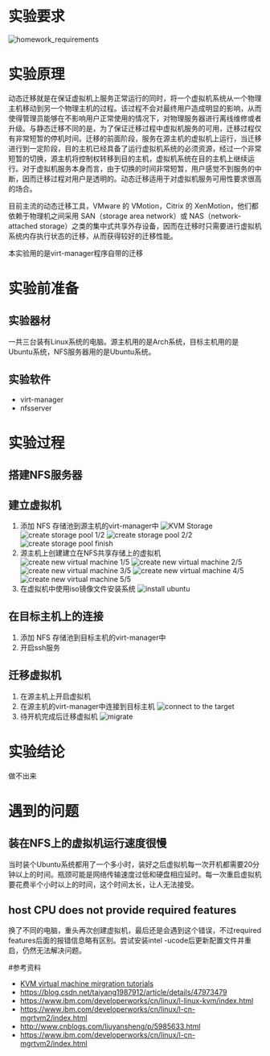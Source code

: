 # 实验要求

![homework_requirements](report.assets/homework_requirements.png)

# 实验原理

动态迁移就是在保证虚拟机上服务正常运行的同时，将一个虚拟机系统从一个物理主机移动到另一个物理主机的过程。该过程不会对最终用户造成明显的影响，从而使得管理员能够在不影响用户正常使用的情况下，对物理服务器进行离线维修或者升级。与静态迁移不同的是，为了保证迁移过程中虚拟机服务的可用，迁移过程仅有非常短暂的停机时间。迁移的前面阶段，服务在源主机的虚拟机上运行，当迁移进行到一定阶段，目的主机已经具备了运行虚拟机系统的必须资源，经过一个非常短暂的切换，源主机将控制权转移到目的主机，虚拟机系统在目的主机上继续运行。对于虚拟机服务本身而言，由于切换的时间非常短暂，用户感觉不到服务的中断，因而迁移过程对用户是透明的。动态迁移适用于对虚拟机服务可用性要求很高的场合。

目前主流的动态迁移工具，VMware 的 VMotion，Citrix 的 XenMotion，他们都依赖于物理机之间采用 SAN（storage area network）或 NAS（network-attached storage）之类的集中式共享外存设备，因而在迁移时只需要进行虚拟机系统内存执行状态的迁移，从而获得较好的迁移性能。

本实验用的是virt-manager程序自带的迁移

# 实验前准备

## 实验器材

一共三台装有Linux系统的电脑。源主机用的是Arch系统，目标主机用的是Ubuntu系统，NFS服务器用的是Ubuntu系统。

## 实验软件

- virt-manager
- nfsserver

# 实验过程

## 搭建NFS服务器



## 建立虚拟机

1. 添加 NFS 存储池到源主机的virt-manager中
![KVM Storage](report.assets/01.png)
![create storage pool 1/2](report.assets/02.png)
![create storage pool 2/2](report.assets/03.png)
![create storage pool finish](report.assets/04.png)
2. 源主机上创建建立在NFS共享存储上的虚拟机
![create new virtual machine 1/5](report.assets/05.png)
![create new virtual machine 2/5](report.assets/06.png)
![create new virtual machine 3/5](report.assets/07.png)
![create new virtual machine 4/5](report.assets/08.png)
![create new virtual machine 5/5](report.assets/09.png)
3. 在虚拟机中使用iso镜像文件安装系统
![install ubuntu](report.assets/10.png)

## 在目标主机上的连接

1. 添加 NFS 存储池到目标主机的virt-manager中
2. 开启ssh服务

## 迁移虚拟机

1. 在源主机上开启虚拟机
2. 在源主机的virt-manager中连接到目标主机
![connect to the target](report.assets/11.png)
3. 待开机完成后迁移虚拟机
![migrate](report.assets/15.png)

# 实验结论

做不出来

# 遇到的问题

## 装在NFS上的虚拟机运行速度很慢

当时装个Ubuntu系统都用了一个多小时，装好之后虚拟机每一次开机都需要20分钟以上的时间。瓶颈可能是网络传输速度过低和硬盘相应延时。每一次重启虚拟机要花费半个小时以上的时间，这个时间太长，让人无法接受。

## host CPU does not provide required features

换了不同的电脑，重头再次创建虚拟机，最后还是会遇到这个错误，不过required features后面的报错信息略有区别。尝试安装intel -ucode后更新配置文件并重启，仍然无法解决问题。

#参考资料

- [KVM virtual machine mirgration tutorials](https://www.linux-kvm.org/page/Migration)
- https://blog.csdn.net/taiyang1987912/article/details/47973479
- https://www.ibm.com/developerworks/cn/linux/l-linux-kvm/index.html    
- https://www.ibm.com/developerworks/cn/linux/l-cn-mgrtvm2/index.html
- http://www.cnblogs.com/liuyansheng/p/5985633.html
- https://www.ibm.com/developerworks/cn/linux/l-cn-mgrtvm2/index.html